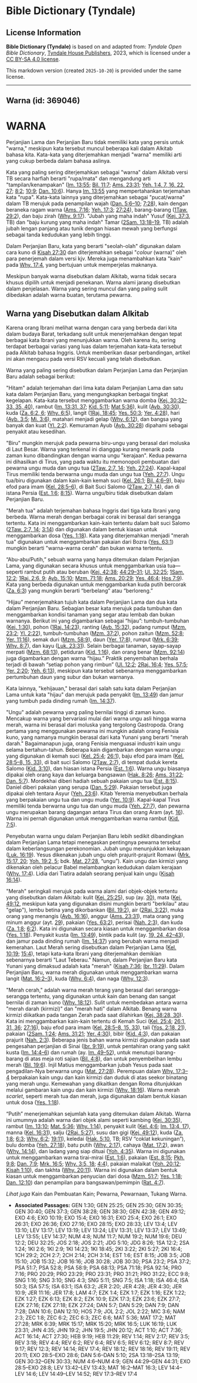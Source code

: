 # Bible Dictionary (Tyndale)

## License Information

**Bible Dictionary (Tyndale)** is based on and adapted from: _Tyndale Open Bible Dictionary_, [Tyndale House Publishers](https://tyndaleopenresources.com/), 2023, which is licensed under a [CC BY-SA 4.0 license](https://creativecommons.org/licenses/by-sa/4.0/legalcode.en).

This markdown version (created `2025-10-20`) is provided under the same license.



--------------------------------

## Warna (id: 369046)

WARNA
=====

Perjanjian Lama dan Perjanjian Baru tidak memiliki kata yang persis untuk "warna," meskipun kata tersebut muncul beberapa kali dalam Alkitab bahasa kita. Kata\-kata yang diterjemahkan menjadi "warna" memiliki arti yang cukup berbeda dalam bahasa aslinya.

Kata yang paling sering diterjemahkan sebagai "warna" dalam Alkitab versi TB secara harfiah berarti "rupa/mata" dan mengandung arti "tampilan/kenampakan" ([Im. 13:55](https://ref.ly/Lev13:55); [Bil. 11:7](https://ref.ly/Num11:7); [Ams. 23:31](https://ref.ly/Prov23:31); [Yeh. 1:4, 7, 16, 22, 27](https://ref.ly/Ezek1:4,Ezek1:7,Ezek1:16,Ezek1:22,Ezek1:27); [8:2](https://ref.ly/Ezek8:2); [10:9](https://ref.ly/Ezek10:9); [Dan. 10:6](https://ref.ly/Dan10:6)). Hanya [Im. 13:55](https://ref.ly/Lev13:55) yang mempertahankan terjemahan kata "rupa". Kata\-kata lainnya yang diterjemahkan sebagai "pucat/warna" dalam TB merujuk pada penampilan wajah ([Dan. 5:6–10](https://ref.ly/Dan5:6-Dan5:10); [7:28](https://ref.ly/Dan7:28)), kain dengan beraneka ragam warna ([Ams. 7:16](https://ref.ly/Prov7:16); [Yeh. 17:3](https://ref.ly/Ezek17:3); [27:24](https://ref.ly/Ezek27:24)), barang\-barang ([1Taw. 29:2](https://ref.ly/1Chr29:2)), dan baju zirah ([Why. 9:17](https://ref.ly/Rev9:17)). "Jubah yang maha indah" Yusuf ([Kej. 37:3](https://ref.ly/Gen37:3), TB) dan "baju kurung yang maha indah" Tamar ([2Sam. 13:18–19](https://ref.ly/2Sam13:18-2Sam13:19), TB) adalah jubah lengan panjang atau tunik dengan hiasan mewah yang berfungsi sebagai tanda kedudukan yang lebih tinggi.

Dalam Perjanjian Baru, kata yang berarti "seolah\-olah" digunakan dalam cara kuno di [Kisah 27:30](https://ref.ly/Acts27:30) dan diterjemahkan sebagai "*colour* (warna)" oleh para penerjemah dalam versi kjv. Mereka juga menambahkan kata "kain" pada [Why. 17:4](https://ref.ly/Rev17:4), yang bertujuan untuk memperjelas maknanya.

Meskipun banyak warna disebutkan dalam Alkitab, warna tidak secara khusus dipilih untuk menjadi penekanan. Warna alami jarang disebutkan dalam penjelasan. Warna yang sering muncul dan yang paling sulit dibedakan adalah warna buatan, terutama pewarna.

Warna yang Disebutkan dalam Alkitab
-----------------------------------

Karena orang Ibrani melihat warna dengan cara yang berbeda dari kita dalam budaya Barat, terkadang sulit untuk menerjemahkan dengan tepat berbagai kata Ibrani yang menunjukkan warna. Oleh karena itu, sering terdapat berbagai variasi yang luas dalam terjemahan kata\-kata tersebut pada Alkitab bahasa Inggris. Untuk memberikan dasar perbandingan, artikel ini akan mengacu pada versi RSV kecuali yang telah disebutkan.

Warna yang paling sering disebutkan dalam Perjanjian Lama dan Perjanjian Baru adalah sebagai berikut:

"Hitam" adalah terjemahan dari lima kata dalam Perjanjian Lama dan satu kata dalam Perjanjian Baru, yang mengungkapkan berbagai tingkat kegelapan. Kata\-kata tersebut menggambarkan warna domba ([Kej. 30:32–33, 35, 40](https://ref.ly/Gen30:32-Gen30:33,Gen30:35,Gen30:40)), rambut ([Im. 13:31, 37](https://ref.ly/Lev13:31,Lev13:37); [Kid. 5:11](https://ref.ly/Song5:11); [Mat 5:36](https://ref.ly/Matt5:36)), kulit ([Ayb. 30:30](https://ref.ly/Job30:30)), kuda ([Za. 6:2, 6](https://ref.ly/Zech6:2,Zech6:6); [Why. 6:5](https://ref.ly/Rev6:5)), langit ([1Raj. 18:45](https://ref.ly/1Kgs18:45); [Yes. 50:3](https://ref.ly/Isa50:3); [Yer. 4:28](https://ref.ly/Jer4:28)), hari ([Ayb. 3:5](https://ref.ly/Job3:5); [Mi. 3:6](https://ref.ly/Mic3:6)), matahari menjadi gelap ([Why. 6:12](https://ref.ly/Rev6:12)), dan bangsa yang banyak dan kuat ([Yl. 2:2](https://ref.ly/Joel2:2)). Kemuraman Ayub ([Ayb. 30:28](https://ref.ly/Job30:28)) dipahami sebagai penyakit atau kesedihan.

"Biru" mungkin merujuk pada pewarna biru\-ungu yang berasal dari moluska di Laut Besar. Warna yang terkenal ini dianggap kurang menarik pada zaman kuno dibandingkan dengan warna ungu "kerajaan". Kedua pewarna ini dihasilkan di Tirus, yang pada waktu itu memonopoli pembuatan dari pewarna ungu muda dan ungu tua ([2Taw. 2:7, 14](https://ref.ly/2Chr2:7,2Chr2:14); [Yeh. 27:24](https://ref.ly/Ezek27:24)). Kapal\-kapal Tirus memiliki tenda berwarna ungu muda dan ungu tua ([Yeh. 27:7](https://ref.ly/Ezek27:7)). Ungu tua/biru digunakan dalam kain\-kain kemah suci ([Kel. 26:1](https://ref.ly/Exod26:1); [Bil. 4:6–9](https://ref.ly/Num4:6-Num4:9)), baju efod para imam ([Kel. 28:5–6](https://ref.ly/Exod28:5-Exod28:6)), di Bait Suci Salomo ([2Taw. 2:7, 14](https://ref.ly/2Chr2:7,2Chr2:14)), dan di istana Persia ([Est. 1:6](https://ref.ly/Esth1:6); [8:15](https://ref.ly/Esth8:15)). Warna ungu/biru tidak disebutkan dalam Perjanjian Baru.

"Merah tua" adalah terjemahan bahasa Inggris dari tiga kata Ibrani yang berbeda. Warna merah dengan berbagai corak ini berasal dari serangga tertentu. Kata ini menggambarkan kain\-kain tertentu dalam bait suci Salomo ([2Taw. 2:7, 14](https://ref.ly/2Chr2:7,2Chr2:14); [3:14](https://ref.ly/2Chr3:14)) dan digunakan dalam bentuk kiasan untuk menggambarkan dosa ([Yes. 1:18](https://ref.ly/Isa1:18)). Kata yang diterjemahkan menjadi "merah tua" digunakan untuk menggambarkan pakaian dari Bozra ([Yes. 63:1](https://ref.ly/Isa63:1)) mungkin berarti "warna\-warna cerah" dan bukan warna tertentu.

“Abu\-abu/Putih,” sebuah warna yang hanya ditemukan dalam Perjanjian Lama, yang digunakan secara khusus untuk menggambarkan usia tua—seperti rambut putih atau beruban ([Kej. 42:38](https://ref.ly/Gen42:38); [44:29–31](https://ref.ly/Gen44:29-Gen44:31); [Ul. 32:25](https://ref.ly/Deut32:25); [1Sam. 12:2](https://ref.ly/1Sam12:2); [1Raj. 2:6, 9](https://ref.ly/1Kgs2:6,1Kgs2:9); [Ayb. 15:10](https://ref.ly/Job15:10); [Mzm. 71:18](https://ref.ly/Ps71:18); [Ams. 20:29](https://ref.ly/Prov20:29); [Yes. 46:4](https://ref.ly/Isa46:4); [Hos 7:9](https://ref.ly/Hos7:9)). Kata yang berbeda digunakan untuk menggambarkan kuda putih bercorak ([Za. 6:3](https://ref.ly/Zech6:3)) yang mungkin berarti “berbelang” atau “berloreng.”

“Hijau” menerjemahkan tujuh kata dalam Perjanjian Lama dan dua kata dalam Perjanjian Baru. Sebagian besar kata merujuk pada tumbuhan dan menggambarkan kondisi tanaman yang segar atau lembab dan bukan warnanya. Berikut ini yang digambarkan sebagai “hijau”: tumbuh\-tumbuhan ([Kej. 1:30](https://ref.ly/Gen1:30)), pohon ([1Raj. 14:23](https://ref.ly/1Kgs14:23)), ranting ([Ayb. 15:32](https://ref.ly/Job15:32)), padang rumput ([Mzm. 23:2](https://ref.ly/Ps23:2); [Yl. 2:22](https://ref.ly/Joel2:22)), tumbuh\-tumbuhan ([Mzm. 37:2](https://ref.ly/Ps37:2)), pohon zaitun ([Mzm. 52:8](https://ref.ly/Ps52:8); [Yer. 11:16](https://ref.ly/Jer11:16)), semak duri ([Mzm. 58:9](https://ref.ly/Ps58:9)), daun ([Yer. 17:8](https://ref.ly/Jer17:8)), rumput ([Mrk. 6:39](https://ref.ly/Mark6:39); [Why. 8:7](https://ref.ly/Rev8:7)), dan kayu ([Luk. 23:31](https://ref.ly/Luke23:31)). Selain berbagai tanaman, sayap\-sayap merpati ([Mzm. 68:13](https://ref.ly/Ps68:13)), petiduran ([Kid. 1:16](https://ref.ly/Song1:16)), dan orang benar ([Mzm. 92:14](https://ref.ly/Ps92:14)) juga digambarkan dengan warna “hijau.” Praktik penyembahan berhala terjadi di bawah “setiap pohon yang rimbun” ([Ul. 12:2](https://ref.ly/Deut12:2); [2Raj. 16:4](https://ref.ly/2Kgs16:4); [Yes. 57:5](https://ref.ly/Isa57:5); [Yer. 2:20](https://ref.ly/Jer2:20); [Yeh. 6:13](https://ref.ly/Ezek6:13)), meskipun kata tersebut sebenarnya menggambarkan pertumbuhan daun yang subur dan bukan warnanya.

Kata lainnya, "kehijauan," berasal dari salah satu kata dalam Perjanjian Lama untuk kata "hijau" dan merujuk pada penyakit ([Im. 13:49](https://ref.ly/Lev13:49)) dan jamur yang tumbuh pada dinding rumah ([Im. 14:37](https://ref.ly/Lev14:37)).

"Ungu" adalah pewarna yang paling bernilai tinggi di zaman kuno. Mencakup warna yang bervariasi mulai dari warna ungu asli hingga warna merah, warna ini berasal dari moluska yang tergolong Gastropoda. Orang pertama yang menggunakan pewarna ini mungkin adalah orang Fenisia kuno, yang namanya mungkin berasal dari kata Yunani yang berarti "merah darah." Bagaimanapun juga, orang Fenisia menguasai industri kain ungu selama bertahun\-tahun. Beberapa kain digambarkan dengan warna ungu: yang digunakan di kemah suci ([Kel. 25:4](https://ref.ly/Exod25:4); [26:1](https://ref.ly/Exod26:1)), baju efod para imam ([Kel. 28:5–8, 15, 33](https://ref.ly/Exod28:5-Exod28:8,Exod28:15,Exod28:33)), di bait suci Salomo ([2Taw. 2:7](https://ref.ly/2Chr2:7)), di tempat duduk kereta Salomo ([Kid. 3:10](https://ref.ly/Song3:10)), dan hiasan istana Persia ([Est. 1:6](https://ref.ly/Esth1:6)). Warna ungu biasanya dipakai oleh orang kaya dan keluarga bangsawan ([Hak. 8:26](https://ref.ly/Judg8:26); [Ams. 31:22](https://ref.ly/Prov31:22); [Dan. 5:7](https://ref.ly/Dan5:7)). Mordekhai diberi hadiah sebuah pakaian ungu tua ([Est. 8:15](https://ref.ly/Esth8:15)). Daniel diberi pakaian yang serupa ([Dan. 5:29](https://ref.ly/Dan5:29)). Pakaian tersebut juga dipakai oleh tentara Asyur ([Yeh. 23:6](https://ref.ly/Ezek23:6)). Kitab Yeremia menyebutkan berhala yang berpakaian ungu tua dan ungu muda ([Yer. 10:9](https://ref.ly/Jer10:9)). Kapal\-kapal Tirus memiliki tenda berwarna ungu tua dan ungu muda ([Yeh. 27:7](https://ref.ly/Ezek27:7)), dan pewarna ungu merupakan barang dagangan antara Tirus dan orang Aram (ayt. [16](https://ref.ly/Ezek27:16)). Warna ini pernah digunakan untuk menggambarkan warna rambut ([Kid. 7:5](https://ref.ly/Song7:5)).

Penyebutan warna ungu dalam Perjanjian Baru lebih sedikit dibandingkan dalam Perjanjian Lama tetapi menegaskan pentingnya pewarna tersebut dalam keberlangsungan perekonomian. Jubah ungu menunjukkan kekayaan ([Luk. 16:19](https://ref.ly/Luke16:19)). Yesus dikenakan jubah ungu oleh prajurit\-prajurit Romawi ([Mrk. 15:17, 20](https://ref.ly/Mark15:17,Mark15:20); [Yoh. 19:2, 5](https://ref.ly/John19:2,John19:5); bdk. [Mat. 27:28](https://ref.ly/Matt27:28), “ungu”). Kain ungu dan kirmizi yang dikenakan oleh pelacur Babel melambangkan kedudukan dalam kerajaan ([Why. 17:4](https://ref.ly/Rev17:4)). Lidia dari Tiatira adalah seorang penjual kain ungu ([Kisah 16:14](https://ref.ly/Acts16:14)).

"Merah" seringkali merujuk pada warna alami dari objek\-objek tertentu yang disebutkan dalam Alkitab: kulit ([Kej. 25:25](https://ref.ly/Gen25:25)), sup (ay. [30](https://ref.ly/Gen25:30)), mata ([Kej. 49:12](https://ref.ly/Gen49:12), meskipun kata yang digunakan disini mungkin berarti "berkilau" atau "gelap"), lembu betina yang dikorbankan ([Bil. 19:2](https://ref.ly/Num19:2)), air ([2Raj. 3:22](https://ref.ly/2Kgs3:22)), muka orang yang menangis ([Ayb. 16:16](https://ref.ly/Job16:16)), anggur ([Ams. 23:31](https://ref.ly/Prov23:31)), mata orang yang minum anggur (ayt. [29](https://ref.ly/Prov23:29)), pakaian ([Yes. 63:2](https://ref.ly/Isa63:2)), perisai ([Nah. 2:3](https://ref.ly/Nah2:3)), dan kuda ([Za. 1:8](https://ref.ly/Zech1:8); [6:2](https://ref.ly/Zech6:2)). Kata ini digunakan secara kiasan untuk menggambarkan dosa ([Yes. 1:18](https://ref.ly/Isa1:18)). Penyakit kusta ([Im. 13:49](https://ref.ly/Lev13:49)), bintik pada kulit (ay. [19, 24, 42–43](https://ref.ly/Lev13:19,Lev13:24,Lev13:42-Lev13:43)), dan jamur pada dinding rumah ([Im. 14:37](https://ref.ly/Lev14:37)) yang berubah warna menjadi kemerahan. Laut Merah sering disebutkan dalam Perjanjian Lama ([Kel. 10:19](https://ref.ly/Exod10:19); [15:4](https://ref.ly/Exod15:4)), tetapi kata\-kata Ibrani yang diterjemahkan demikian sebenarnya berarti "Laut Teberau." Namun, dalam Perjanjian Baru kata Yunani yang dimaksud adalah kata "merah" ([Kisah 7:36](https://ref.ly/Acts7:36); [Ibr. 11:29](https://ref.ly/Heb11:29)). Dalam Perjanjian Baru, warna merah digunakan untuk menggambarkan warna langit ([Mat. 16:2–3](https://ref.ly/Matt16:2-Matt16:3)), kuda ([Why. 6:4](https://ref.ly/Rev6:4)), dan naga ([Why. 12:3](https://ref.ly/Rev12:3)).

"Merah cerah," adalah warna merah terang yang berasal dari serangga\-serangga tertentu, yang digunakan untuk kain dan benang dan sangat bernilai di zaman kuno ([Why. 18:12](https://ref.ly/Rev18:12)). Sulit untuk membedakan antara warna "merah darah (kirmizi)" dan "merah hati" dalam Alkitab. Benang warna kirmizi diikatkan pada tangan Zerah pada saat dilahirkan ([Kej. 38:28, 30](https://ref.ly/Gen38:28,Gen38:30)). Kata ini menggambarkan kain\-kain tertentu di Kemah Suci ([Kel. 25:4](https://ref.ly/Exod25:4); [26:1, 31, 36](https://ref.ly/Exod26:1,Exod26:31,Exod26:36); [27:16](https://ref.ly/Exod27:16)), baju efod para imam ([Kel. 28:5–8, 15, 33](https://ref.ly/Exod28:5-Exod28:8,Exod28:15,Exod28:33)), tali ([Yos. 2:18, 21](https://ref.ly/Josh2:18,Josh2:21)), pakaian ([2Sam. 1:24](https://ref.ly/2Sam1:24); [Ams. 31:21](https://ref.ly/Prov31:21); [Yer. 4:30](https://ref.ly/Jer4:30)), bibir ([Kid. 4:3](https://ref.ly/Song4:3)), dan pakaian prajurit ([Nah. 2:3](https://ref.ly/Nah2:3)). Beberapa jenis bahan warna kirmizi digunakan pada saat pengesahan perjanjian di Sinai ([Ibr. 9:19](https://ref.ly/Heb9:19)), untuk pentahiran orang yang sakit kusta ([Im. 14:4–6](https://ref.ly/Lev14:4-Lev14:6)) dan rumah (ay. [Im. 49–52](https://ref.ly/Lev14:49-Lev14:52)), untuk menutupi barang\-barang di atas meja roti sajian ([Bil. 4:8](https://ref.ly/Num4:8)), dan untuk penyembelihan lembu merah ([Bil. 19:6](https://ref.ly/Num19:6)). Injil Matius menggambarkan jubah Yesus pada saat pengadilan\-Nya berwarna ungu ([Mat. 27:28](https://ref.ly/Matt27:28)). Perempuan dalam [Why. 17:3–4](https://ref.ly/Rev17:3-Rev17:4) berpakaian kain ungu dan kain kirmizi dan duduk di atas seekor binatang yang merah ungu. Kemewahan yang dikaitkan dengan Roma ditunjukkan melalui gambaran kain ungu dan kain kirmizi ([Why. 18:16](https://ref.ly/Rev18:16)). Warna merah *scarlet*, seperti merah tua dan merah, juga digunakan dalam bentuk kiasan untuk dosa ([Yes. 1:18](https://ref.ly/Isa1:18)).

“Putih” menerjemahkan sejumlah kata yang ditemukan dalam Alkitab. Warna ini umumnya adalah warna dari objek alami seperti kambing ([Kej. 30:35](https://ref.ly/Gen30:35)), rambut ([Im. 13:10](https://ref.ly/Lev13:10); [Mat. 5:36](https://ref.ly/Matt5:36); [Why. 1:14](https://ref.ly/Rev1:14)), penyakit kulit ([Kel. 4:6](https://ref.ly/Exod4:6); [Im. 13:4, 17](https://ref.ly/Lev13:4,Lev13:17)), manna ([Kel. 16:31](https://ref.ly/Exod16:31)), salju ([2Raj. 5:27](https://ref.ly/2Kgs5:27)), susu dan gigi ([Kej. 49:12](https://ref.ly/Gen49:12)), kuda ([Za. 1:8](https://ref.ly/Zech1:8); [6:3](https://ref.ly/Zech6:3); [Why. 6:2](https://ref.ly/Rev6:2); [19:11](https://ref.ly/Rev19:11)), keledai ([Hak. 5:10](https://ref.ly/Judg5:10), TB; RSV “coklat kekuningan”), bulu domba ([Yeh. 27:18](https://ref.ly/Ezek27:18)), batu putih ([Why. 2:17](https://ref.ly/Rev2:17)), cahaya ([Mat. 17:2](https://ref.ly/Matt17:2)), awan ([Why. 14:14](https://ref.ly/Rev14:14)), dan ladang yang siap dituai ([Yoh. 4:35](https://ref.ly/John4:35)). Warna ini digunakan untuk menggambarkan warna tirai\-mirai ([Est. 1:6](https://ref.ly/Esth1:6)), pakaian ([Est. 8:15](https://ref.ly/Esth8:15); [Pkh. 9:8](https://ref.ly/Eccl9:8); [Dan. 7:9](https://ref.ly/Dan7:9); [Mrk. 16:5](https://ref.ly/Mark16:5); [Why. 3:5, 18](https://ref.ly/Rev3:5,Rev3:18); [4:4](https://ref.ly/Rev4:4)), pakaian malaikat ([Yoh. 20:12](https://ref.ly/John20:12); [Kisah 1:10](https://ref.ly/Acts1:10)), dan takhta ([Why. 20:11](https://ref.ly/Rev20:11)). Warna ini digunakan dalam bentuk kiasan untuk menggambarkan penyucian dari dosa ([Mzm. 51:7](https://ref.ly/Ps51:7); [Yes. 1:18](https://ref.ly/Isa1:18); [Dan. 12:10](https://ref.ly/Dan12:10)) dan penampilan para bangsawan/pemimpin ([Rat. 4:7](https://ref.ly/Lam4:7)).

*Lihat juga* Kain dan Pembuatan Kain; Pewarna, Pewarnaan, Tukang Warna.

* **Associated Passages:** GEN 1:30; GEN 25:25; GEN 25:30; GEN 30:35; GEN 30:40; GEN 37:3; GEN 38:28; GEN 38:30; GEN 42:38; GEN 49:12; EXO 4:6; EXO 10:19; EXO 15:4; EXO 16:31; EXO 25:4; EXO 26:1; EXO 26:31; EXO 26:36; EXO 27:16; EXO 28:15; EXO 28:33; LEV 13:4; LEV 13:10; LEV 13:17; LEV 13:19; LEV 13:24; LEV 13:31; LEV 13:37; LEV 13:49; LEV 13:55; LEV 14:37; NUM 4:8; NUM 11:7; NUM 19:2; NUM 19:6; DEU 12:2; DEU 32:25; JOS 2:18; JOS 2:21; JDG 5:10; JDG 8:26; 1SA 12:2; 2SA 1:24; 1KI 2:6; 1KI 2:9; 1KI 14:23; 1KI 18:45; 2KI 3:22; 2KI 5:27; 2KI 16:4; 1CH 29:2; 2CH 2:7; 2CH 2:14; 2CH 3:14; EST 1:6; EST 8:15; JOB 3:5; JOB 15:10; JOB 15:32; JOB 16:16; JOB 30:28; JOB 30:30; PSA 23:2; PSA 37:2; PSA 51:7; PSA 52:8; PSA 58:9; PSA 68:13; PSA 71:18; PSA 92:14; PRO 7:16; PRO 20:29; PRO 23:29; PRO 23:31; PRO 31:21; PRO 31:22; ECC 9:8; SNG 1:16; SNG 3:10; SNG 4:3; SNG 5:11; SNG 7:5; ISA 1:18; ISA 46:4; ISA 50:3; ISA 57:5; ISA 63:1; ISA 63:2; JER 2:20; JER 4:28; JER 4:30; JER 10:9; JER 11:16; JER 17:8; LAM 4:7; EZK 1:4; EZK 1:7; EZK 1:16; EZK 1:22; EZK 1:27; EZK 6:13; EZK 8:2; EZK 10:9; EZK 17:3; EZK 23:6; EZK 27:7; EZK 27:16; EZK 27:18; EZK 27:24; DAN 5:7; DAN 5:29; DAN 7:9; DAN 7:28; DAN 10:6; DAN 12:10; HOS 7:9; JOL 2:2; JOL 2:22; MIC 3:6; NAM 2:3; ZEC 1:8; ZEC 6:2; ZEC 6:3; ZEC 6:6; MAT 5:36; MAT 17:2; MAT 27:28; MRK 6:39; MRK 15:17; MRK 15:20; MRK 16:5; LUK 16:19; LUK 23:31; JHN 4:35; JHN 19:2; JHN 19:5; JHN 20:12; ACT 1:10; ACT 7:36; ACT 16:14; ACT 27:30; HEB 9:19; HEB 11:29; REV 1:14; REV 2:17; REV 3:5; REV 3:18; REV 4:4; REV 6:2; REV 6:4; REV 6:5; REV 6:12; REV 8:7; REV 9:17; REV 12:3; REV 14:14; REV 17:4; REV 18:12; REV 18:16; REV 19:11; REV 20:11; EXO 28:5–EXO 28:6; DAN 5:6–DAN 5:10; 2SA 13:18–2SA 13:19; GEN 30:32–GEN 30:33; NUM 4:6–NUM 4:9; GEN 44:29–GEN 44:31; EXO 28:5–EXO 28:8; LEV 13:42–LEV 13:43; MAT 16:2–MAT 16:3; LEV 14:4–LEV 14:6; LEV 14:49–LEV 14:52; REV 17:3–REV 17:4

